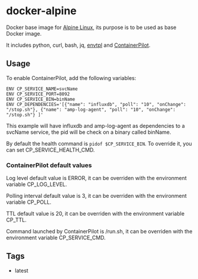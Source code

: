 # docker-alpine

Docker base image for [Alpine Linux](http://www.alpinelinux.org/), its purpose is to be used as base Docker image.

It includes python, curl, bash, jq, [envtpl](https://github.com/andreasjansson/envtpl) and [ContainerPilot](https://github.com/joyent/containerpilot).

## Usage

To enable ContainerPilot, add the following variables:

    ENV CP_SERVICE_NAME=svcName
    ENV CP_SERVICE_PORT=8092
    ENV CP_SERVICE_BIN=binName
    ENV CP_DEPENDENCIES='[{"name": "influxdb", "poll": "10", "onChange": "/stop.sh"}, {"name": "amp-log-agent", "poll": "10", "onChange": "/stop.sh"} ]'

This example will have influxdb and amp-log-agent as dependencies to a svcName service, the pid will be check on a binary called binName.

By default the health command is ```pidof $CP_SERVICE_BIN```. To override it, you can set CP_SERVICE_HEALTH_CMD.

### ContainerPilot default values

Log level default value is ERROR, it can be overriden with the environment variable CP_LOG_LEVEL.

Polling interval default value is 3, it can be overriden with the environment variable CP_POLL.

TTL default value is 20, it can be overriden with the environment variable CP_TTL.

Command launched by ContainerPilot is /run.sh, it can be overriden with the environment variable CP_SERVICE_CMD.

## Tags

- latest

